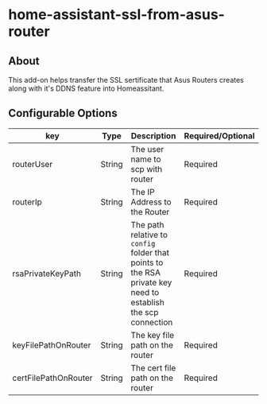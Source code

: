 # home-assistant-ssl-from-asus-router
## About
This add-on helps transfer the SSL sertificate that Asus Routers creates along with it's DDNS feature into Homeassitant.

## Configurable Options
| key | Type | Description | Required/Optional 
| --- | --- | --- | --- 
| routerUser | String | The user name to scp with router | Required
| routerIp | String | The IP Address to the Router | Required
| rsaPrivateKeyPath | String | The path relative to `config` folder that points to the RSA private key need to establish the scp connection | Required
| keyFilePathOnRouter | String | The key file path on the router | Required
| certFilePathOnRouter | String | The cert file path on the router | Required